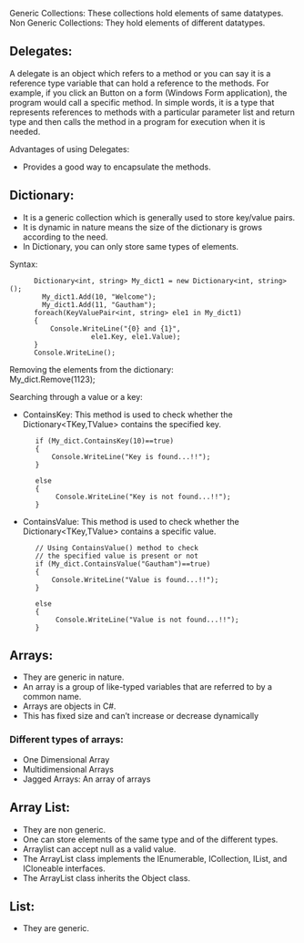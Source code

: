 Generic Collections: These collections hold elements of same datatypes.  
Non Generic Collections: They hold elements of different datatypes.

## Delegates:
A delegate is an object which refers to a method or you can say it is a reference type variable that can hold a reference to the methods.
For example, if you click an Button on a form (Windows Form application), the program would call a specific method. In simple words, 
it is a type that represents references to methods with a particular parameter list and return type and then calls the method in a program 
for execution when it is needed.

Advantages of using Delegates:  
- Provides a good way to encapsulate the methods.


## Dictionary:  
- It is a generic collection which is generally used to store key/value pairs.
- It is dynamic in nature means the size of the dictionary is grows according to the need.
- In Dictionary, you can only store same types of elements.
 
Syntax:  
 	  
          Dictionary<int, string> My_dict1 = new Dictionary<int, string>();  
 	        My_dict1.Add(10, "Welcome");  
 	        My_dict1.Add(11, "Gautham");      
          foreach(KeyValuePair<int, string> ele1 in My_dict1) 
          { 
              Console.WriteLine("{0} and {1}", 
                        ele1.Key, ele1.Value); 
          } 
          Console.WriteLine(); 

 Removing the elements from the dictionary:  
 My_dict.Remove(1123);  

 Searching through a value or a key:  
 - ContainsKey: This method is used to check whether the Dictionary<TKey,TValue> contains the specified key.  
 
          if (My_dict.ContainsKey(10)==true) 
          { 
              Console.WriteLine("Key is found...!!"); 
          } 
  
          else
          { 
               Console.WriteLine("Key is not found...!!"); 
          } 
            
 - ContainsValue: This method is used to check whether the Dictionary<TKey,TValue> contains a specific value.  
 
          // Using ContainsValue() method to check 
          // the specified value is present or not  
          if (My_dict.ContainsValue("Gautham")==true) 
          { 
              Console.WriteLine("Value is found...!!"); 
          } 
  
          else
          { 
               Console.WriteLine("Value is not found...!!"); 
          } 
          
## Arrays:  
- They are generic in nature.
- An array is a group of like-typed variables that are referred to by a common name.
- Arrays are objects in C#. 
- This has fixed size and can’t increase or decrease dynamically

### Different types of arrays:  
- One Dimensional Array
- Multidimensional Arrays
- Jagged Arrays: An array of arrays

## Array List:  
- They are non generic.
- One can store elements of the same type and of the different types.
- Arraylist can accept null as a valid value.
- The ArrayList class implements the IEnumerable, ICollection, IList, and ICloneable interfaces.
- The ArrayList class inherits the Object class.

## List:
- They are generic.
